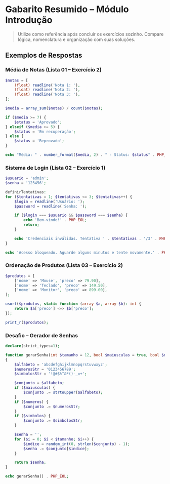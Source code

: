 # Gabarito Resumido – Módulo Introdução

> Utilize como referência após concluir os exercícios sozinho. Compare lógica, nomenclatura e organização com suas soluções.

## Exemplos de Respostas

### Média de Notas (Lista 01 – Exercício 2)
```php
$notas = [
    (float) readline('Nota 1: '),
    (float) readline('Nota 2: '),
    (float) readline('Nota 3: '),
];

$media = array_sum($notas) / count($notas);

if ($media >= 7) {
    $status = 'Aprovado';
} elseif ($media >= 5) {
    $status = 'Em recuperação';
} else {
    $status = 'Reprovado';
}

echo "Média: " . number_format($media, 2) . " - Status: $status" . PHP_EOL;
```

### Sistema de Login (Lista 02 – Exercício 1)
```php
$usuario = 'admin';
$senha = '123456';

definirTentativas:
for ($tentativas = 1; $tentativas <= 3; $tentativas++) {
    $login = readline('Usuário: ');
    $password = readline('Senha: ');

    if ($login === $usuario && $password === $senha) {
        echo 'Bem-vindo!' . PHP_EOL;
        return;
    }

    echo 'Credenciais inválidas. Tentativa ' . $tentativas . '/3' . PHP_EOL;
}

echo 'Acesso bloqueado. Aguarde alguns minutos e tente novamente.' . PHP_EOL;
```

### Ordenação de Produtos (Lista 03 – Exercício 2)
```php
$produtos = [
    ['nome' => 'Mouse', 'preco' => 79.90],
    ['nome' => 'Teclado', 'preco' => 149.50],
    ['nome' => 'Monitor', 'preco' => 899.00],
];

usort($produtos, static function (array $a, array $b): int {
    return $a['preco'] <=> $b['preco'];
});

print_r($produtos);
```

### Desafio – Gerador de Senhas
```php
declare(strict_types=1);

function gerarSenha(int $tamanho = 12, bool $maiusculas = true, bool $numeros = true, bool $simbolos = true): string
{
    $alfabeto = 'abcdefghijklmnopqrstuvwxyz';
    $numerosStr = '0123456789';
    $simbolosStr = '!@#$%^&*()-_=+';

    $conjunto = $alfabeto;
    if ($maiusculas) {
        $conjunto .= strtoupper($alfabeto);
    }
    if ($numeros) {
        $conjunto .= $numerosStr;
    }
    if ($simbolos) {
        $conjunto .= $simbolosStr;
    }

    $senha = '';
    for ($i = 0; $i < $tamanho; $i++) {
        $indice = random_int(0, strlen($conjunto) - 1);
        $senha .= $conjunto[$indice];
    }

    return $senha;
}

echo gerarSenha() . PHP_EOL;
```
